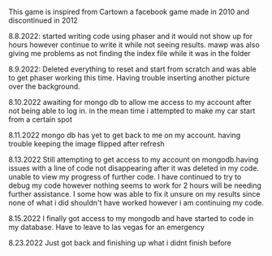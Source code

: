 This game is inspired from Cartown a facebook game made in 2010 and discontinued in 2012

8.8.2022: started writing code using phaser and it would not show up for hours however continue to write it while not seeing results. mawp was also giving me problems as not finding the index file while it was in the folder

8.9.2022: Deleted everything to reset and start from scratch and was able to get phaser working this time. Having trouble inserting another picture over the background.

8.10.2022 awaiting for mongo db to allow me access to my account after not being able to log in. in the mean time i attempted to make my car start from a certain spot

8.11.2022 mongo db has yet to get back to me on my account. having trouble keeping the image flipped after refresh

8.13.2022 Still attempting to get access to my account on mongodb.having issues with a line of code not disappearing after it was deleted in my code. unable to view my progress of further code. I have continued to try to debug my code however nothing seems to work for 2 hours will be needing further assistance. I some how was able to fix it unsure on my results since none of what i did shouldn't have worked however i am continuing my code.

8.15.2022 I finally got access to my mongodb and have started to code in my database. Have to leave to las vegas for an emergency

8.23.2022 Just got back and finishing up what i didnt finish before
